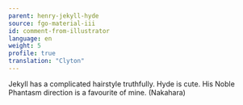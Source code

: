 ```yaml
---
parent: henry-jekyll-hyde
source: fgo-material-iii
id: comment-from-illustrator
language: en
weight: 5
profile: true
translation: "Clyton"
---
```


Jekyll has a complicated hairstyle truthfully. Hyde is cute. His Noble Phantasm direction is a favourite of mine. (Nakahara)
